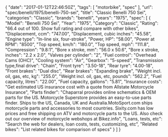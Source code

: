 {
    "date": "2017-01-12T22:46:50Z",
    "tags": [
        "motorbike",
        "spec"
    ],
    "url": "spec\/benelli\/1975\/benelli-750-sei",
    "title": "Classic Benelli 750 Sei",
    "categories": "Classic",
    "brands": "benelli",
    "years": "1975",
    "spec": [
        {
            "Model": "Benelli 750 Sei",
            "Year": "1975",
            "Category": "Classic",
            "Rating": "66.4 out of 100. Show full rating and compare with other bikes",
            "Displacement, ccm": "747.00",
            "Displacement, cubic inches": "45.58",
            "Engine type": "In-line six, four-stroke",
            "Power, HP": "58.00",
            "Power at RPM": "8500",
            "Top speed, km\/h": "180.0",
            "Top speed, mph": "111.8",
            "Compression": "9.8:1",
            "Bore x stroke, mm": "56.0 x 50.6",
            "Bore x stroke, inches": "2.2 x 2.0",
            "Valves per cylinder": "2",
            "Fuel control": "Overhead Cams (OHC)",
            "Cooling system": "Air",
            "Gearbox": "5-speed",
            "Transmission type,final drive": "Chain",
            "Front tyre": "3.50-18",
            "Rear tyre": "4.00-18",
            "Front brakes": "Dual disc",
            "Rear brakes": "Expanding brake",
            "Weight incl. oil, gas, etc, kg": "255.0",
            "Weight incl. oil, gas, etc, pounds": "562.2",
            "Fuel capacity, litres": "22.00",
            "Fuel capacity, gallons": "5.81",
            "Insurance costs": "Get estimated US insurance cost with a quote from Allstate Motorcycle Insurance",
            "Parts finder": "Chaparral provides online schematics & OEM parts for the US.   Motorcycle Superstore provides an easy-to-use parts finder. Ships to the US, Canada, UK and Australia.MotoSport.com ships motorcycle parts and accessories to most countries.    Sixity.com has low prices and free shipping on ATV and motorcycle parts to the US. Also check out our overview of motorcycle webshops at Bikez.info",
            "Loans, tests, etc": "Search the web for dealers, loan costs, tests, customizing, etc",
            "Related bikes": "List related bikes for comparison of specs"
        }
    ]
}